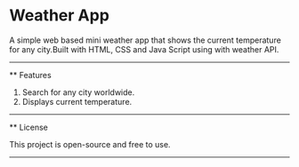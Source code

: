 # Weather App

A simple web based mini weather app that shows the current temperature for any city.Built with HTML, CSS and Java Script using with weather API.

----

** Features
 1. Search for any city worldwide.
 2. Displays current temperature.

----

** License

 This project is open-source and free to use.

 ----
